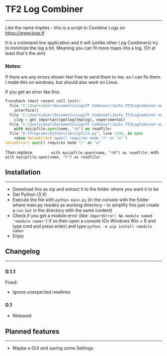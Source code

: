 # TF2 Log Combiner
_____________________________________________
Like the name implies - this is a script to Combine Logs on https://www.logs.tf 

It is a command line application and it will (unlike other Log Combiners) try to minimize the log a bit.
Meaning you can fit more maps into a log. (Or at least that's the aim)

### Notes:  

If there are any errors shown feel free to send them to me, so I can fix them.
I made this on windows, but should also work on Linux.


If you get an error like this:
```python
Traceback (most recent call last):
  File "C:\Users\User\Documents\LogsTF Combiner\Jacks-TF2LogCombiner-master\main.py", line 163, in <module>
    interface()
  File "C:\Users\User\Documents\LogsTF Combiner\Jacks-TF2LogCombiner-master\main.py", line 115, in interface
    clog = get_important(getlog(tmplog), experimental)
  File "C:\Users\User\Documents\LogsTF Combiner\Jacks-TF2LogCombiner-master\main.py", line 63, in getlog
    with myzipfile.open(name, "rU") as readfile:
  File "E:\Programs\Python\lib\zipfile.py", line 1334, in open
    raise ValueError('open() requires mode "r" or "w"')
ValueError: open() requires mode "r" or "w"
```

Then replace `        with myzipfile.open(name, "rU") as readfile:` with `        with myzipfile.open(name, "r") as readfile:`


## Installation
_____________________________________________

* Download this as zip and extract it to the folder where you want it to be
* Get Python (3.X)
* Execute the file with `python main.py` (in the console with the folder where main.py resides as working directory - to simplify this just create a `run.bat` in the directory with the same content)
* Check if you get a module error (like: `ImportError: No module named '<module name>'`) if so then open a console (On Windows Win + R and type cmd and press enter) and type `python -m pip install <module name>`
* Enjoy

## Changelog
_____________________________________________


### 0.1.1

Fixed:
* Ignore unexpected newlines


### 0.1

* Released


## Planned features
_____________________________________________

* Maybe a GUI and saving some Settings
